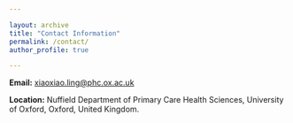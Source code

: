 ```yaml
---

layout: archive
title: "Contact Information"
permalink: /contact/
author_profile: true

---
```


**Email:** xiaoxiao.ling@phc.ox.ac.uk

**Location:** Nuffield Department of Primary Care Health Sciences, University of Oxford, Oxford, United Kingdom.
